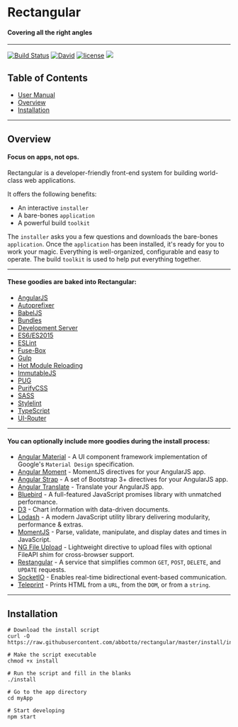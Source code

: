 # Rectangular
#### Covering all the right angles

---

[![Build Status](https://travis-ci.org/abbotto/rectangular.svg?branch=master)](https://travis-ci.org/abbotto/rectangular)
[![David](https://img.shields.io/david/expressjs/express.svg)]()
[![license](https://img.shields.io/github/license/mashape/apistatus.svg)]()
<a href="https://twitter.com/intent/tweet" target="_blank"><img src="https://img.shields.io/twitter/url/http/shields.io.svg?style=social"/></a>

## Table of Contents
* [User Manual](install/project/README.md)
* [Overview](#Overview)
* [Installation](#Installation)

---

## <a name='Overview'></a>Overview
#### Focus on apps, not ops.
Rectangular is a developer-friendly front-end system for building world-class web applications.

It offers the following benefits:
- An interactive `installer`
- A bare-bones `application`
- A powerful build `toolkit`

The `installer` asks you a few questions and downloads the bare-bones `application`. Once the `application` has been installed, it's ready for you to work your magic. Everything is well-organized, configurable and easy to operate. The build `toolkit` is used to help put everything together.

---

#### These goodies are baked into Rectangular:
- [AngularJS](https://angularjs.org/)
- [Autoprefixer](https://github.com/postcss/autoprefixer/)
- [BabelJS](http://fuse-box.org/plugins/babelplugin/)
- [Bundles](http://fuse-box.org/page/bundle/)
- [Development Server](http://fuse-box.org/page/development#development-server)
- [ES6/ES2015](https://babeljs.io/learn-es2015/)
- [ESLint](http://eslint.org/)
- [Fuse-Box](http://fuse-box.org/)
- [Gulp](http://gulpjs.com/)
- [Hot Module Reloading](http://fuse-box.org/page/development#hot-module-reload)
- [ImmutableJS](https://facebook.github.io/immutable-js/)
- [PUG](https://pugjs.org/)
- [PurifyCSS](https://github.com/purifycss/purifycss/)
- [SASS](https://github.com/sass/node-sass)
- [Stylelint](https://stylelint.io/)
- [TypeScript](http://fuse-box.org/page/typescript#typescript)
- [UI-Router](https://ui-router.github.io/)

---

#### You can optionally include more goodies during the install process:
- [Angular Material](https://material.angularjs.org/latest/) - A UI component framework implementation of Google's `Material Design` specification.
- [Angular Moment](https://github.com/urish/angular-moment/) - MomentJS directives for your AngularJS app.
- [Angular Strap](https://mgcrea.github.io/angular-strap/) - A set of Bootstrap 3+ directives for your AngularJS app.
- [Angular Translate](https://angular-translate.github.io/) - Translate your AngularJS app.
- [Bluebird](http://bluebirdjs.com/) - A full-featured JavaScript promises library with unmatched performance.
- [D3](https://github.com/d3/d3/wiki/) - Chart information with data-driven documents.
- [Lodash](https://lodash.com/docs/) - A modern JavaScript utility library delivering modularity, performance & extras.
- [MomentJS](https://momentjs.com/) - Parse, validate, manipulate, and display dates and times in JavaScript.
- [NG File Upload](https://github.com/danialfarid/ng-file-upload/) - Lightweight directive to upload files with optional FileAPI shim for cross-browser support.
- [Restangular](https://github.com/mgonto/restangular/) - A service that simplifies common `GET`, `POST`, `DELETE`, and `UPDATE` requests.
- [SocketIO](https://socket.io/) - Enables real-time bidirectional event-based communication.
- [Teleprint](https://github.com/abbotto/teleprint/) - Prints HTML from a `URL`, from the `DOM`, or from a `string`.

---

## <a name='Installation'></a>Installation

	# Download the install script
	curl -O https://raw.githubusercontent.com/abbotto/rectangular/master/install/install
	
	# Make the script executable
	chmod +x install
	
	# Run the script and fill in the blanks
	./install
	
	# Go to the app directory
	cd myApp

	# Start developing
	npm start

